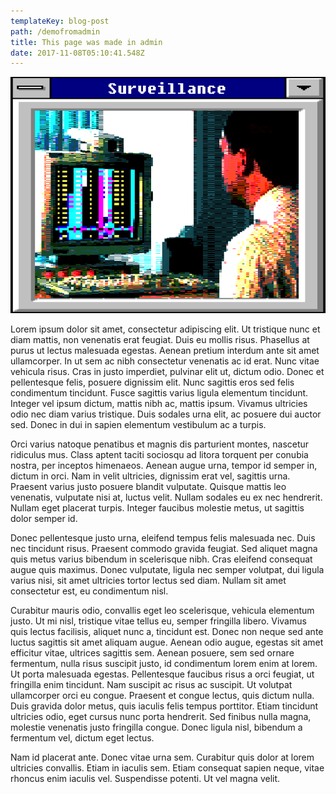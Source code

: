 ```yaml
---
templateKey: blog-post
path: /demofromadmin
title: This page was made in admin
date: 2017-11-08T05:10:41.548Z
---
```

![computer image](img/tumblr_nilmmbd4qq1ssby0io1_540.gif)

Lorem ipsum dolor sit amet, consectetur adipiscing elit. Ut tristique nunc et diam mattis, non venenatis erat feugiat. Duis eu mollis risus. Phasellus at purus ut lectus malesuada egestas. Aenean pretium interdum ante sit amet ullamcorper. In ut sem ac nibh consectetur venenatis ac id erat. Nunc vitae vehicula risus. Cras in justo imperdiet, pulvinar elit ut, dictum odio. Donec et pellentesque felis, posuere dignissim elit. Nunc sagittis eros sed felis condimentum tincidunt. Fusce sagittis varius ligula elementum tincidunt. Integer vel ipsum dictum, mattis nibh ac, mattis ipsum. Vivamus ultricies odio nec diam varius tristique. Duis sodales urna elit, ac posuere dui auctor sed. Donec in dui in sapien elementum vestibulum ac a turpis.

Orci varius natoque penatibus et magnis dis parturient montes, nascetur ridiculus mus. Class aptent taciti sociosqu ad litora torquent per conubia nostra, per inceptos himenaeos. Aenean augue urna, tempor id semper in, dictum in orci. Nam in velit ultricies, dignissim erat vel, sagittis urna. Praesent varius justo posuere blandit vulputate. Quisque mattis leo venenatis, vulputate nisi at, luctus velit. Nullam sodales eu ex nec hendrerit. Nullam eget placerat turpis. Integer faucibus molestie metus, ut sagittis dolor semper id.

Donec pellentesque justo urna, eleifend tempus felis malesuada nec. Duis nec tincidunt risus. Praesent commodo gravida feugiat. Sed aliquet magna quis metus varius bibendum in scelerisque nibh. Cras eleifend consequat augue quis maximus. Donec vulputate, ligula nec semper volutpat, dui ligula varius nisi, sit amet ultricies tortor lectus sed diam. Nullam sit amet consectetur est, eu condimentum nisl.

Curabitur mauris odio, convallis eget leo scelerisque, vehicula elementum justo. Ut mi nisl, tristique vitae tellus eu, semper fringilla libero. Vivamus quis lectus facilisis, aliquet nunc a, tincidunt est. Donec non neque sed ante luctus sagittis sit amet aliquam augue. Aenean odio augue, egestas sit amet efficitur vitae, ultrices sagittis sem. Aenean posuere, sem sed ornare fermentum, nulla risus suscipit justo, id condimentum lorem enim at lorem. Ut porta malesuada egestas. Pellentesque faucibus risus a orci feugiat, ut fringilla enim tincidunt. Nam suscipit ac risus ac suscipit. Ut volutpat ullamcorper orci eu congue. Praesent et congue lectus, quis dictum nulla. Duis gravida dolor metus, quis iaculis felis tempus porttitor. Etiam tincidunt ultricies odio, eget cursus nunc porta hendrerit. Sed finibus nulla magna, molestie venenatis justo fringilla congue. Donec ligula nisl, bibendum a fermentum vel, dictum eget lectus.

Nam id placerat ante. Donec vitae urna sem. Curabitur quis dolor at lorem ultricies convallis. Etiam in iaculis sem. Etiam consequat sapien neque, vitae rhoncus enim iaculis vel. Suspendisse potenti. Ut vel magna velit.
